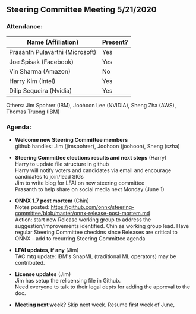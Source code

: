 ## Steering Committee Meeting 5/21/2020

### Attendance:

| Name (Affiliation) | Present? |
| ------------------------------- | --- |
| Prasanth Pulavarthi (Microsoft) | Yes |
| Joe Spisak (Facebook)           | Yes |
| Vin Sharma (Amazon)             | No  | 
| Harry Kim (Intel)               | Yes |
| Dilip Sequeira (Nvidia)         | Yes |

Others: Jim Spohrer (IBM), Joohoon Lee (NVIDIA), Sheng Zha (AWS), Thomas Truong (IBM)

### Agenda:

* **Welcome new Steering Committee members**  
github handles: Jim (jimspohrer), Joohoon (joohoon), Sheng (szha)

* **Steering Committee elections results and next steps** (Harry)  
Harry to update file structure in github  
Harry will notify voters and candidates via email and encourage candidates to join/lead SIGs  
Jim to write blog for LFAI on new steering committee  
Prasanth to help share on social media next Monday (June 1)  

* **ONNX 1.7 post mortem** (Chin)  
Notes posted: https://github.com/onnx/steering-committee/blob/master/onnx-release-post-mortem.md  
Action: start new Release working group to address the suggestion/improvements identified. Chin as working group lead. Have regular Steering Committee checkins since Releases are critical to ONNX - add to recurring Steering Committee agenda

* **LFAI updates, if any** (Jim)  
TAC mtg update: IBM's SnapML (traditional ML operators) may be contributed.

* **License updates** (Jim)  
Jim has setup the relicensing file in Github.  
Need everyone to talk to their legal depts for adding the approval to the doc.  

* **Meeting next week?**
Skip next week. Resume first week of June,

